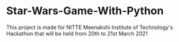# Star-Wars-Game-With-Python
This project is made for NITTE Meenakshi Institute of Technology's Hackathon that will be held from 20th to 21st March 2021
